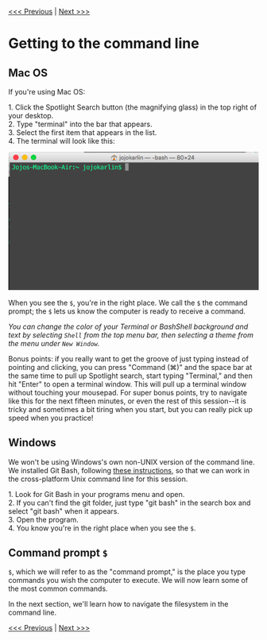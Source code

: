 [<<< Previous](03-why-is-the-command-line-useful.md) | [Next >>>](05-navigation.md)

# Getting to the command line

## Mac OS

If you're using Mac OS:

1\. Click the Spotlight Search button (the magnifying glass) in the top right of your desktop.  
2\. Type "terminal" into the bar that appears.   
3\. Select the first item that appears in the list.  
4\. The terminal will look like this:  

![Terminal in Mac OS](images/osx_term.png)

When you see the `$`, you're in the right place. We call the `$` the command prompt; the `$` lets us know the computer is ready to receive a command.

*You can change the color of your Terminal or BashShell background and text by selecting `Shell` from the top menu bar, then selecting a theme from the menu under `New Window`.*

Bonus points: if you really want to get the groove of just typing instead of pointing and clicking, you can press "Command (⌘)" and the space bar at the same time to pull up Spotlight search, start typing "Terminal," and then hit "Enter" to open a terminal window. This will pull up a terminal window without touching your mousepad. For super bonus points, try to navigate like this for the next fifteen minutes, or even the rest of this session--it is tricky and sometimes a bit tiring when you start, but you can really pick up speed when you practice!

## Windows

We won't be using Windows's own non-UNIX version of the command line. We installed Git Bash, following [these instructions](https://github.com/DHRI-Curriculum/install/blob/master/sections/git.md), so that we can work in the cross-platform Unix command line for this session. 

1\. Look for Git Bash in your programs menu and open.  
2\. If you can't find the git folder, just type "git bash" in the search box and select "git bash" when it appears.   
3\. Open the program.   
4\. You know you're in the right place when you see the `$`.    

## Command prompt `$`

 `$`, which we will refer to as the "command prompt," is the place you type commands you wish the computer to execute. We will now learn some of the most common commands.

In the next section, we'll learn how to navigate the filesystem in the command line.

[<<< Previous](03-why-is-the-command-line-useful.md) | [Next >>>](05-navigation.md)
